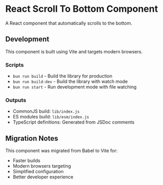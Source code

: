 # React Scroll To Bottom Component

A React component that automatically scrolls to the bottom.

## Development

This component is built using Vite and targets modern browsers.

### Scripts

- `bun run build` - Build the library for production
- `bun run build:dev` - Build the library with watch mode
- `bun run start` - Run development mode with file watching

### Outputs

- CommonJS build: `lib/index.js`
- ES modules build: `lib/esm/index.js`
- TypeScript definitions: Generated from JSDoc comments

## Migration Notes

This component was migrated from Babel to Vite for:
- Faster builds
- Modern browsers targeting
- Simplified configuration
- Better developer experience
